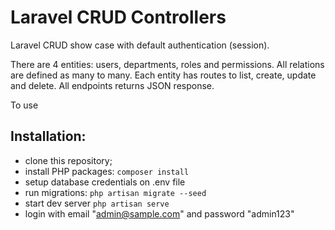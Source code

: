 # Laravel CRUD Controllers

Laravel CRUD show case with default authentication (session).

There are 4 entities: users, departments, roles and permissions. All relations are defined
as many to many. Each entity has routes to list, create, update and delete. All endpoints
returns JSON response.

To use

## Installation:

- clone this repository;
- install PHP packages: `composer install`
- setup database credentials on .env file
- run migrations: `php artisan migrate --seed`
- start dev server `php artisan serve`
- login with email "admin@sample.com" and password "admin123"
